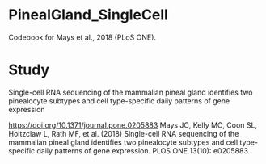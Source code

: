 # PinealGland_SingleCell
Codebook for Mays et al., 2018 (PLoS ONE). 

# Study 
Single-cell RNA sequencing of the mammalian pineal gland identifies two pinealocyte subtypes and cell type-specific daily patterns of gene expression

https://doi.org/10.1371/journal.pone.0205883
Mays JC, Kelly MC, Coon SL, Holtzclaw L, Rath MF, et al. (2018) Single-cell RNA sequencing of the mammalian pineal gland identifies two pinealocyte subtypes and cell type-specific daily patterns of gene expression. PLOS ONE 13(10): e0205883.
